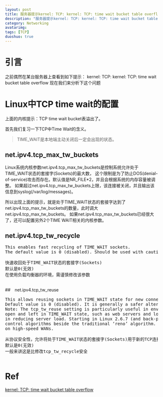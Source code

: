 ```yaml
---
layout: post
title: 服务器提示kernel: TCP: kernel: TCP: time wait bucket table overflow
description: "服务器提示kernel: TCP: kernel: TCP: time wait bucket table overflow"
category: Networking
avatarimg:
tags: [TCP]
duoshuo: true
---
```


# 引言
之前偶然在某台服务器上查看到如下提示：
kernel: TCP: kernel: TCP: time wait bucket table overflow
现在我们来分析下这个问题

# Linux中TCP time wait的配置
上面的内核提示：TCP time wait bucket表溢出了。

首先我们复习一下TCP中Time Wait的含义。
> TIME_WAIT是本地端主动关闭后一定会出现的状态。

## net.ipv4.tcp_max_tw_buckets 
> 
Linux系统内核参数net.ipv4.tcp_max_tw_buckets是控制系统允许处于TIME_WAIT状态的套接字(Sockets)的最大数，
这个限制是为了防止DOS(denial-of-service)攻击而存在。默认值是NR_FILE*2，并且会根据系统的内存容量被调整。
如果超过net.ipv4.tcp_max_tw_buckets上限，该连接被关闭，并且输出该信息到syslog(/var/log/messages)。

所以出现上面的提示，就是处于TIME_WAIT状态的套接字达到了net.ipv4.tcp_max_tw_buckets的数量，此时调大net.ipv4.tcp_max_tw_buckets。
如果net.ipv4.tcp_max_tw_buckets已经很大了，还可以配置另外2个TIME WAIT相关的内核参数。

## net.ipv4.tcp_tw_recycle
<pre>
This enables fast recycling of TIME_WAIT sockets. 
The default value is 0 (disabled). Should be used with caution with loadbalancers.

快速收回处于TIME_WAIT状态的套接字(Sockets)
默认是0(无效)
在使用负载均衡器的环境，需谨慎修改该参数

</pre>

##　net.ipv4.tcp_tw_reuse
<pre>
This allows reusing sockets in TIME_WAIT state for new connections when it is safe from protocol viewpoint.
Default value is 0 (disabled). It is generally a safer alternative to tcp_tw_recycle.
Note: The tcp_tw_reuse setting is particularly useful in environments where numerous short connections are
open and left in TIME_WAIT state, such as web servers and loadbalancers. Reusing the sockets can be very effective
in reducing server load. Starting in Linux 2.6.7 (and back-ported to 2.4.27), linux includes alternative congestion
control algorithms beside the traditional ‘reno’ algorithm. These are designed to recover quickly from packet loss
on high-speed WANs.

从协议安全性，允许将处于TIME_WAIT状态的套接字(Sockets)用于新的TCP连接
默认是0(无效)
一般来讲这是比修改tcp_tw_recycle安全

</pre>


# Ref
[kernel: TCP: time wait bucket table overflow](https://www.awspack.com/os/linux/time-wait-table/)  


